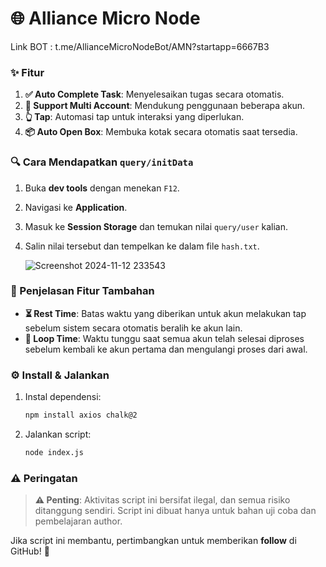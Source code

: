 
# 🌐 Alliance Micro Node

Link BOT : t.me/AllianceMicroNodeBot/AMN?startapp=6667B3

### ✨ Fitur
1. **✅ Auto Complete Task**: Menyelesaikan tugas secara otomatis.
2. **👥 Support Multi Account**: Mendukung penggunaan beberapa akun.
3. **👆 Tap**: Automasi tap untuk interaksi yang diperlukan.
4. **📦 Auto Open Box**: Membuka kotak secara otomatis saat tersedia.

### 🔍 Cara Mendapatkan `query/initData`
1. Buka **dev tools** dengan menekan `F12`.
2. Navigasi ke **Application**.
3. Masuk ke **Session Storage** dan temukan nilai `query/user` kalian.
4. Salin nilai tersebut dan tempelkan ke dalam file `hash.txt`.

   ![Screenshot 2024-11-12 233543](https://github.com/user-attachments/assets/d295a94b-c4bf-4609-9ecd-f6cff58b9b0d)


### 📌 Penjelasan Fitur Tambahan
- **⏳ Rest Time**: Batas waktu yang diberikan untuk akun melakukan tap sebelum sistem secara otomatis beralih ke akun lain.
- **🔄 Loop Time**: Waktu tunggu saat semua akun telah selesai diproses sebelum kembali ke akun pertama dan mengulangi proses dari awal.

### ⚙️ Install & Jalankan
1. Instal dependensi:
   ```bash
   npm install axios chalk@2
   ```
2. Jalankan script:
   ```bash
   node index.js
   ```

### ⚠️ Peringatan
> **⚠️ Penting**: Aktivitas script ini bersifat ilegal, dan semua risiko ditanggung sendiri. Script ini dibuat hanya untuk bahan uji coba dan pembelajaran author.

Jika script ini membantu, pertimbangkan untuk memberikan **follow** di GitHub! 🌟
